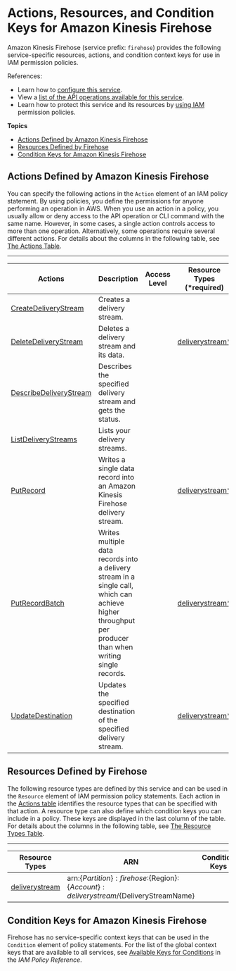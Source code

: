 # Actions, Resources, and Condition Keys for Amazon Kinesis Firehose<a name="list_amazonkinesisfirehose"></a>

Amazon Kinesis Firehose \(service prefix: `firehose`\) provides the following service\-specific resources, actions, and condition context keys for use in IAM permission policies\.

References:
+ Learn how to [configure this service](http://docs.aws.amazon.com/firehose/latest/dev/)\.
+ View a [list of the API operations available for this service](http://docs.aws.amazon.com/firehose/latest/APIReference/)\.
+ Learn how to protect this service and its resources by [using IAM](http://docs.aws.amazon.com/firehose/latest/dev/controlling-access.html) permission policies\.

**Topics**
+ [Actions Defined by Amazon Kinesis Firehose](#amazonkinesisfirehose-actions-as-permissions)
+ [Resources Defined by Firehose](#amazonkinesisfirehose-resources-for-iam-policies)
+ [Condition Keys for Amazon Kinesis Firehose](#amazonkinesisfirehose-policy-keys)

## Actions Defined by Amazon Kinesis Firehose<a name="amazonkinesisfirehose-actions-as-permissions"></a>

You can specify the following actions in the `Action` element of an IAM policy statement\. By using policies, you define the permissions for anyone performing an operation in AWS\. When you use an action in a policy, you usually allow or deny access to the API operation or CLI command with the same name\. However, in some cases, a single action controls access to more than one operation\. Alternatively, some operations require several different actions\. For details about the columns in the following table, see [The Actions Table](reference_policies_actions-resources-contextkeys.md#actions_table)\.


****  

| Actions | Description | Access Level | Resource Types \(\*required\) | Condition Keys | Dependent Actions | 
| --- | --- | --- | --- | --- | --- | 
| [CreateDeliveryStream](http://docs.aws.amazon.com/firehose/latest/APIReference/API_CreateDeliveryStream.html) | Creates a delivery stream\. |   |  |  |  | 
| [DeleteDeliveryStream](http://docs.aws.amazon.com/firehose/latest/APIReference/API_DeleteDeliveryStream.html) | Deletes a delivery stream and its data\. |   | [deliverystream\*](#amazonkinesisfirehose-deliverystream)  |  |  | 
| [DescribeDeliveryStream](http://docs.aws.amazon.com/firehose/latest/APIReference/API_DescribeDeliveryStream.html) | Describes the specified delivery stream and gets the status\. |   |  |  |  | 
| [ListDeliveryStreams](http://docs.aws.amazon.com/firehose/latest/APIReference/API_ListDeliveryStreams.html) | Lists your delivery streams\. |   |  |  |  | 
| [PutRecord](http://docs.aws.amazon.com/firehose/latest/APIReference/API_PutRecord.html) | Writes a single data record into an Amazon Kinesis Firehose delivery stream\. |   | [deliverystream\*](#amazonkinesisfirehose-deliverystream)  |  |  | 
| [PutRecordBatch](http://docs.aws.amazon.com/firehose/latest/APIReference/API_PutRecordBatch.html) | Writes multiple data records into a delivery stream in a single call, which can achieve higher throughput per producer than when writing single records\. |   | [deliverystream\*](#amazonkinesisfirehose-deliverystream)  |  |  | 
| [UpdateDestination](http://docs.aws.amazon.com/firehose/latest/APIReference/API_UpdateDestination.html) | Updates the specified destination of the specified delivery stream\. |   | [deliverystream\*](#amazonkinesisfirehose-deliverystream)  |  |  | 

## Resources Defined by Firehose<a name="amazonkinesisfirehose-resources-for-iam-policies"></a>

The following resource types are defined by this service and can be used in the `Resource` element of IAM permission policy statements\. Each action in the [Actions table](#amazonkinesisfirehose-actions-as-permissions) identifies the resource types that can be specified with that action\. A resource type can also define which condition keys you can include in a policy\. These keys are displayed in the last column of the table\. For details about the columns in the following table, see [The Resource Types Table](reference_policies_actions-resources-contextkeys.md#resources_table)\.


****  

| Resource Types | ARN | Condition Keys | 
| --- | --- | --- | 
| [deliverystream](http://docs.aws.amazon.com/firehose/latest/dev/basic-create.html) | arn:$\{Partition\}:firehose:$\{Region\}:$\{Account\}:deliverystream/$\{DeliveryStreamName\} |  | 

## Condition Keys for Amazon Kinesis Firehose<a name="amazonkinesisfirehose-policy-keys"></a>

Firehose has no service\-specific context keys that can be used in the `Condition` element of policy statements\. For the list of the global context keys that are available to all services, see [Available Keys for Conditions](http://docs.aws.amazon.com/IAM/latest/UserGuide/reference_policies_condition-keys.html#AvailableKeys) in the *IAM Policy Reference*\.